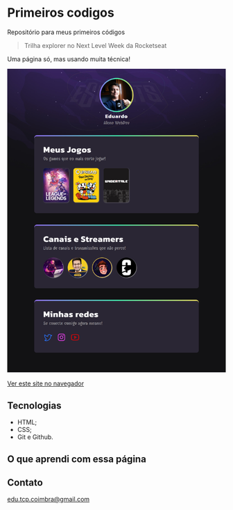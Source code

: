 # Primeiros codigos
 Repositório para meus primeiros códigos

> Trilha explorer no Next Level Week da Rocketseat

Uma página só, mas usando muita técnica!

![preview](./.github/preview.png)

[Ver este site no navegador](https://educoimbra.github.io/Primeiros-codigos/)

## Tecnologias
- HTML;
- CSS;
- Git e Github.

## O que aprendi com essa página

## Contato
edu.tcp.coimbra@gmail.com
